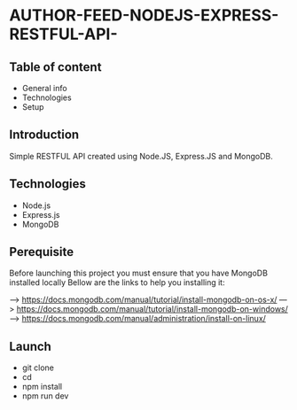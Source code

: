 # AUTHOR-FEED-NODEJS-EXPRESS-RESTFUL-API-


## Table of content 

* General info
* Technologies
* Setup

## Introduction 

Simple RESTFUL API created using Node.JS, Express.JS and MongoDB.

## Technologies

* Node.js
* Express.js
* MongoDB

## Perequisite
Before launching this project you must ensure that you have MongoDB installed locally
Bellow are the links to help you installing it:

 —> https://docs.mongodb.com/manual/tutorial/install-mongodb-on-os-x/
—> https://docs.mongodb.com/manual/tutorial/install-mongodb-on-windows/
—> https://docs.mongodb.com/manual/administration/install-on-linux/

## Launch

*  git clone 
* cd 
* npm install 
* npm run dev






